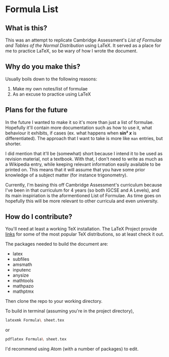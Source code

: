 # Formula List
## What is this?
This was an attempt to replicate Cambridge Assessment's *List of Formulae and Tables of the Normal Distribution* using LaTeX. It served as a place for me to practice LaTeX, so be wary of how I wrote the document.

## Why do you make this?
Usually boils down to the following reasons:
1. Make my own notes/list of formulae
2. As an excuse to practice using LaTeX

## Plans for the future
In the future I wanted to make it so it's more than just a list of formulae. Hopefully it'll contain more documentation such as how to use it, what behaviour it exhibits, if cases (ex. what happens when **sin² _x_** is differentiated). The approach that I want to take is more like `man` entries, but shorter.

I did mention that it'll be (somewhat) short because I intend it to be used as revision material, not a textbook. With that, I don't need to write as much as a Wikipedia entry, while keeping relevant information easily available to be printed on. This means that it will assume that you have some prior knowledge of a subject matter (for instance trigonometry).

Currently, I'm basing this off Cambridge Assessment's curriculum because I've been in that curriculum for 4 years (so both IGCSE and A Levels), and its main inspiriation is the aformentioned List of Formulae. As time goes on hopefully this will be more relevant to other curricula and even university.

## How do I contribute?
You'll need at least a working TeX installation. The LaTeX Project provide [links][1] for some of the most popular TeX distributions, so at least check it out.

The packages needed to build the document are:
* latex
* subfiles
* amsmath
* inputenc
* anysize
* mathtools
* mathpazo
* mathptmx

Then clone the repo to your working directory.

To build in terminal (assuming you're in the project directory),
```bash
latexmk Formula\ sheet.tex
```
or
```bash
pdflatex Formula\ sheet.tex
```
I'd recommend using Atom (with a number of packages) to edit.


[1]: https://www.latex-project.org/get/
